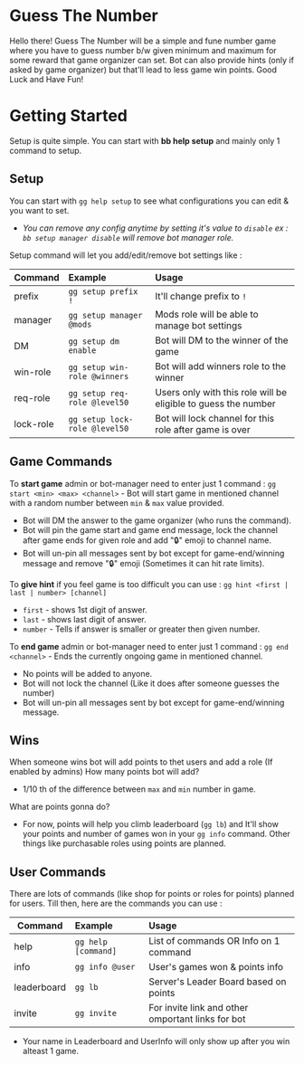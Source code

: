 # Guess The Number

Hello there!
Guess The Number will be a simple and fune number game where you have to guess number b/w given minimum and maximum for some reward that game organizer can set.
Bot can also provide hints (only if asked by game organizer) but that'll lead to less game win points.
Good Luck and Have Fun!


# Getting Started

Setup is quite simple. You can start with **bb help setup** and mainly only 1 command to setup.

## Setup

You can start with `gg help setup` to see what configurations you can edit & you want to set.
- _You can remove any config anytime by setting it's value to  `disable`_
_ex :  `bb setup manager disable`  will remove bot manager role._

Setup command will let you add/edit/remove bot settings like :

| Command   |      Example |  Usage |
|----------|:-------------|:-------|
| prefix |  `gg setup prefix !` | It'll change prefix to `!` |
| manager|  `gg setup manager @mods` | Mods role will be able to manage bot settings |
| DM |  `gg setup dm enable` | Bot will DM to the winner of the game |
| win-role|  `gg setup win-role @winners` | Bot will add winners role to the winner |
| req-role|  `gg setup req-role @level50` | Users only with this role will be eligible to guess the number |
| lock-role|  `gg setup lock-role @level50` | Bot will lock channel for this role after game is over |

## Game Commands

To **start game** admin or bot-manager need to enter just 1 command :
`gg start <min> <max> <channel>` - Bot will start game in mentioned channel with a random number between `min` & `max` value provided.
- Bot will DM the answer to the game organizer (who runs the command).
- Bot will pin the game start and game end message, lock the channel after game ends for given role and add "🔒" emoji to channel name.
- Bot will un-pin all messages sent by bot except for game-end/winning message and remove "🔒" emoji (Sometimes it can hit rate limits).

To **give hint** if you feel game is too difficult you can use :
`gg hint <first | last | number> [channel]`
- `first` - shows 1st digit of answer.
- `last` - shows last digit of answer.
- `number` - Tells if answer is smaller or greater then given number.

To **end game** admin or bot-manager need to enter just 1 command :
`gg end <channel>` - Ends the currently ongoing game in mentioned channel.
- No points will be added to anyone.
- Bot will not lock the channel (Like it does after someone guesses the number)
- Bot will un-pin all messages sent by bot except for game-end/winning message.

## Wins

When someone wins bot will add points to thet users and add a role (If enabled by admins)
How many points bot will add?
- 1/10 th of the difference between `max` and `min` number in game.

What are points gonna do?
- For now, points will help you climb leaderboard (`gg lb`) and It'll show your points and number of games won in your `gg info` command. Other things like purchasable roles using points are planned.

## User Commands

There are lots of commands (like shop for points or roles for points) planned for users.
Till then, here are the commands you can use :

| Command   |      Example |  Usage |
|----------|:-------------|:-------|
| help |  `gg help [command]` | List of commands OR Info on 1 command |
| info |  `gg info @user` | User's games won & points info |
| leaderboard |  `gg lb` | Server's Leader Board based on points |
| invite |  `gg invite` | For invite link and other omportant links for bot |

- Your name in Leaderboard and UserInfo will only show up after you win alteast 1 game.